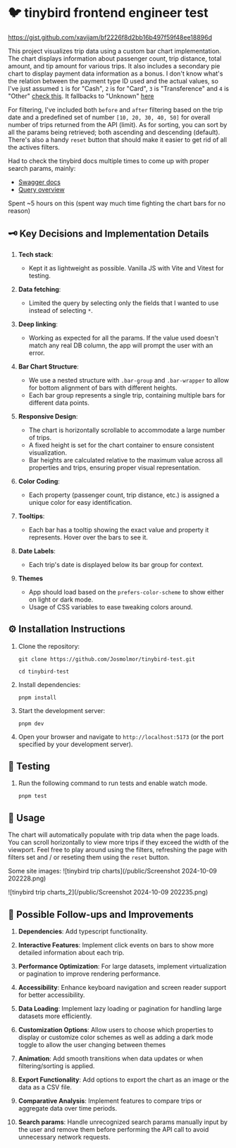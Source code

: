 # 🐦 tinybird frontend engineer test

https://gist.github.com/xavijam/bf2226f8d2bb16b497f59f48ee18896d

This project visualizes trip data using a custom bar chart implementation. The chart displays information about passenger count, trip distance, total amount, and tip amount for various trips.
It also includes a secondary pie chart to display payment data information as a bonus. I don't know what's the relation between the payment type ID used and the actual values, so I've just assumed `1` is for "Cash", `2` is for "Card", `3` is "Transference" and `4` is "Other" [check this](https://github.com/Josmolmor/tinybird-test/blob/4a4ac58dd433437a3d2b70b7f5c4f64e15a109ad/components/chart.js#L5).
It fallbacks to "Unknown" [here](https://github.com/Josmolmor/tinybird-test/blob/4a4ac58dd433437a3d2b70b7f5c4f64e15a109ad/components/chart.js#L48)  

For filtering, I've included both `before` and `after` filtering based on the trip date and a predefined set of number `[10, 20, 30, 40, 50]` for overall number of trips returned from the API (limit).
As for sorting, you can sort by all the params being retrieved; both ascending and descending (default).
There's also a handy `reset` button that should make it easier to get rid of all the actives filters.

Had to check the tinybird docs multiple times to come up with proper search params, mainly:
- [Swagger docs](https://app.tinybird.co/gcp/europe-west3/openapi?token=p.eyJ1IjogIjdmOTIwMmMzLWM1ZjctNDU4Ni1hZDUxLTdmYzUzNTRlMTk5YSIsICJpZCI6ICJmZTRkNWFiZS05ZWIyLTRjMjYtYWZiZi0yYTdlMWJlNDQzOWEifQ.P67MfoqTixyasaMGH5RIjCrGc0bUKvBoKMwYjfqQN8c&url=https%3A%2F%2Fapi.tinybird.co%2Fv0%2Fpipes%2Fopenapi.json%3Ftoken%3Dp.eyJ1IjogIjdmOTIwMmMzLWM1ZjctNDU4Ni1hZDUxLTdmYzUzNTRlMTk5YSIsICJpZCI6ICJmZTRkNWFiZS05ZWIyLTRjMjYtYWZiZi0yYTdlMWJlNDQzOWEifQ.P67MfoqTixyasaMGH5RIjCrGc0bUKvBoKMwYjfqQN8c)
- [Query overview](https://www.tinybird.co/docs/query/overview)

Spent ~5 hours on this (spent way much time fighting the chart bars for no reason)

## 🗝️ Key Decisions and Implementation Details

1. **Tech stack**:
   - Kept it as lightweight as possible. Vanilla JS with Vite and Vitest for testing.

2. **Data fetching**:
   - Limited the query by selecting only the fields that I wanted to use instead of selecting `*`.

3. **Deep linking**:
   - Working as expected for all the params. If the value used doesn't match any real DB column, the app will prompt the user with an error.

4. **Bar Chart Structure**:
    - We use a nested structure with `.bar-group` and `.bar-wrapper` to allow for bottom alignment of bars with different heights.
    - Each bar group represents a single trip, containing multiple bars for different data points.

5. **Responsive Design**:
    - The chart is horizontally scrollable to accommodate a large number of trips.
    - A fixed height is set for the chart container to ensure consistent visualization.
    - Bar heights are calculated relative to the maximum value across all properties and trips, ensuring proper visual representation.

6. **Color Coding**:
    - Each property (passenger count, trip distance, etc.) is assigned a unique color for easy identification.

7. **Tooltips**:
    - Each bar has a tooltip showing the exact value and property it represents. Hover over the bars to see it.

8. **Date Labels**:
    - Each trip's date is displayed below its bar group for context.

9. **Themes**
   - App should load based on the `prefers-color-scheme` to show either on light or dark mode.
   - Usage of CSS variables to ease tweaking colors around.

## ⚙️ Installation Instructions

1. Clone the repository:
   ```
   git clone https://github.com/Josmolmor/tinybird-test.git
   ```
   ```
   cd tinybird-test
   ```

2. Install dependencies:
   ```
   pnpm install
   ```

3. Start the development server:
   ```
   pnpm dev
   ```

4. Open your browser and navigate to `http://localhost:5173` (or the port specified by your development server).

## 🧪 Testing

1. Run the following command to run tests and enable watch mode.
   ```
   pnpm test
   ```

## 🚀 Usage

The chart will automatically populate with trip data when the page loads. You can scroll horizontally to view more trips if they exceed the width of the viewport.
Feel free to play around using the filters, refreshing the page with filters set and / or reseting them using the `reset` button.

Some site images:
![tinybird trip charts](/public/Screenshot 2024-10-09 202228.png)

![tinybird trip charts_2](/public/Screenshot 2024-10-09 202235.png)


## 🔮 Possible Follow-ups and Improvements

1. **Dependencies**: Add typescript functionality.

2. **Interactive Features**: Implement click events on bars to show more detailed information about each trip.

3. **Performance Optimization**: For large datasets, implement virtualization or pagination to improve rendering performance.

4. **Accessibility**: Enhance keyboard navigation and screen reader support for better accessibility.

5. **Data Loading**: Implement lazy loading or pagination for handling large datasets more efficiently.

6. **Customization Options**: Allow users to choose which properties to display or customize color schemes as well as adding a dark mode toggle to allow the user changing between themes

7. **Animation**: Add smooth transitions when data updates or when filtering/sorting is applied.

8. **Export Functionality**: Add options to export the chart as an image or the data as a CSV file.

9. **Comparative Analysis**: Implement features to compare trips or aggregate data over time periods.

10. **Search params**: Handle unrecognized search params manually input by the user and remove them before performing the API call to avoid unnecessary network requests.
